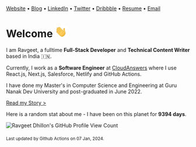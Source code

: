 [Website](https://www.ravgeet.in) &bull;
[Blog](https://blog.ravgeet.in/) &bull;
[LinkedIn](https://www.linkedin.com/in/ravgeetdhillon) &bull;
[Twitter](https://www.twitter.com/ravgeetdhillon) &bull;
[Dribbble](https://www.dribbble.com/ravgeetdhillon) &bull;
[Resume](https://www.ravgeet.in/resume/) &bull;
[Email](mailto:ravgeetdhillon@gmail.com)

# Welcome <img src="assets/wave.gif" height="32px" />

I am Ravgeet, a fulltime **Full-Stack Developer** and **Technical Content Writer** based in India 🇮🇳.

Currently, I work as a **Software Engineer** at [CloudAnswers](https://cloudanswers.com) where I use React.js, Next.js, Salesforce, Netlify and GitHub Actions.

I have done my Master's in Computer Science and Engineering at Guru Nanak Dev University and post-graduated in June 2022.

[Read my Story >](/story)

Here is a random stat about me - I have been on this planet for **9394 days**.

![Ravgeet Dhillon's GitHub Profile View Count](https://komarev.com/ghpvc/?username=ravgeetdhillon)

<sub>Last updated by Github Actions on 07 Jan, 2024.</sub>
